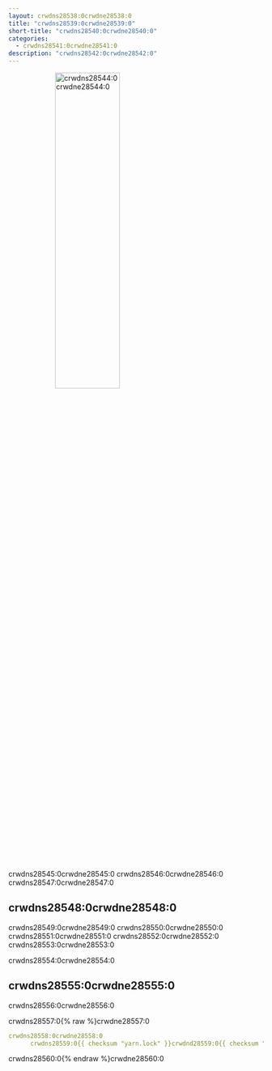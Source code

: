 ```yaml
---
layout: crwdns28538:0crwdne28538:0
title: "crwdns28539:0crwdne28539:0"
short-title: "crwdns28540:0crwdne28540:0"
categories:
  - crwdns28541:0crwdne28541:0
description: "crwdns28542:0crwdne28542:0"
---
```

<img src="crwdns28543:0{{ site.baseurl }}crwdne28543:0" style="display:block;margin:15px auto;width:40%;min-width:320px;" alt="crwdns28544:0crwdne28544:0" />

crwdns28545:0crwdne28545:0 crwdns28546:0crwdne28546:0 crwdns28547:0crwdne28547:0

## crwdns28548:0crwdne28548:0

crwdns28549:0crwdne28549:0 crwdns28550:0crwdne28550:0 crwdns28551:0crwdne28551:0 crwdns28552:0crwdne28552:0 crwdns28553:0crwdne28553:0

crwdns28554:0crwdne28554:0

## crwdns28555:0crwdne28555:0

crwdns28556:0crwdne28556:0

crwdns28557:0{% raw %}crwdne28557:0

```yaml
crwdns28558:0crwdne28558:0
      crwdns28559:0{{ checksum "yarn.lock" }}crwdnd28559:0{{ checksum "yarn.lock" }}crwdne28559:0
```

crwdns28560:0{% endraw %}crwdne28560:0